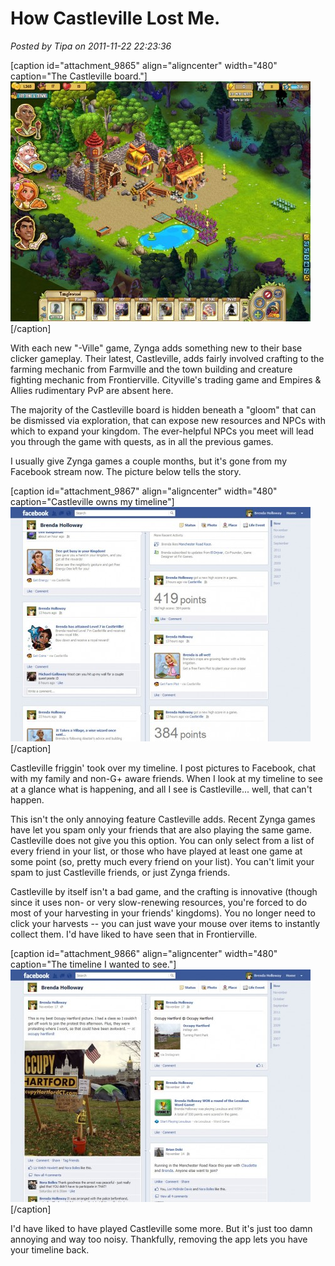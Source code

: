 # How Castleville Lost Me.

*Posted by Tipa on 2011-11-22 22:23:36*

[caption id="attachment\_9865" align="aligncenter" width="480" caption="The Castleville board."][![](../uploads/2011/11/Fullscreen-capture-11192011-93944-AM-480x384.jpg "The Castleville board.")](../uploads/2011/11/Fullscreen-capture-11192011-93944-AM.jpg)[/caption]

With each new "-Ville" game, Zynga adds something new to their base clicker gameplay. Their latest, Castleville, adds fairly involved crafting to the farming mechanic from Farmville and the town building and creature fighting mechanic from Frontierville. Cityville's trading game and Empires & Allies rudimentary PvP are absent here.

The majority of the Castleville board is hidden beneath a "gloom" that can be dismissed via exploration, that can expose new resources and NPCs with which to expand your kingdom. The ever-helpful NPCs you meet will lead you through the game with quests, as in all the previous games.

I usually give Zynga games a couple months, but it's gone from my Facebook stream now. The picture below tells the story.

[caption id="attachment\_9867" align="aligncenter" width="480" caption="Castleville owns my timeline"][![](../uploads/2011/11/Fullscreen-capture-11222011-94212-PM-480x375.jpg "Castleville owns my timeline")](../uploads/2011/11/Fullscreen-capture-11222011-94212-PM.jpg)[/caption]

Castleville friggin' took over my timeline. I post pictures to Facebook, chat with my family and non-G+ aware friends. When I look at my timeline to see at a glance what is happening, and all I see is Castleville... well, that can't happen.

This isn't the only annoying feature Castleville adds. Recent Zynga games have let you spam only your friends that are also playing the same game. Castleville does not give you this option. You can only select from a list of every friend in your list, or those who have played at least one game at some point (so, pretty much every friend on your list). You can't limit your spam to just Castleville friends, or just Zynga friends.

Castleville by itself isn't a bad game, and the crafting is innovative (though since it uses non- or very slow-renewing resources, you're forced to do most of your harvesting in your friends' kingdoms). You no longer need to click your harvests -- you can just wave your mouse over items to instantly collect them. I'd have liked to have seen that in Frontierville.

[caption id="attachment\_9866" align="aligncenter" width="480" caption="The timeline I wanted to see."][![](../uploads/2011/11/Fullscreen-capture-11222011-94446-PM-480x372.jpg "The timeline I wanted to see.")](../uploads/2011/11/Fullscreen-capture-11222011-94446-PM.jpg)[/caption]

I'd have liked to have played Castleville some more. But it's just too damn annoying and way too noisy. Thankfully, removing the app lets you have your timeline back.

